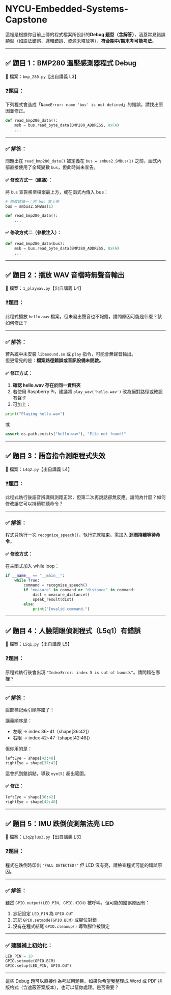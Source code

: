 # NYCU-Embedded-Systems-Capstone
這裡是根據你目前上傳的程式檔案所設計的**Debug 題型（含解答）**，涵蓋常見錯誤類型（如語法錯誤、邏輯錯誤、資源未釋放等），**符合期中/期末考可能考法**。

---

## ✅ 題目 1：BMP280 溫壓感測器程式 Debug  
📁 檔案：`bmp_280.py`【出自講義 L3】

### ❓題目：
下列程式會造成「`NameError: name 'bus' is not defined`」的錯誤，請找出原因並修正。

```python
def read_bmp280_data():
    msb = bus.read_byte_data(BMP280_ADDRESS, 0xFA)
    ...
```

---

### ✅ 解答：
問題出在 `read_bmp280_data()` 被定義在 `bus = smbus2.SMBus(1)` 之前，函式內部直接使用了全域變數 `bus`，但此時尚未宣告。

#### ✅ 修改方式一（建議）：
將 `bus` 宣告移至檔案最上方，或在函式內傳入 bus：

```python
# 修改建議一：將 bus 放上來
bus = smbus2.SMBus(1)

def read_bmp280_data():
    ...
```

#### ✅ 修改方式二（參數注入）：
```python
def read_bmp280_data(bus):
    msb = bus.read_byte_data(BMP280_ADDRESS, 0xFA)
    ...
```

---

## ✅ 題目 2：播放 WAV 音檔時無聲音輸出  
📁 檔案：`1_playwav.py`【出自講義 L4】

### ❓題目：
此程式播放 `hello.wav` 檔案，但未發出聲音也不報錯，請問原因可能是什麼？該如何修正？

---

### ✅ 解答：
若系統中未安裝 `libasound.so` 或 `play` 指令，可能會無聲音輸出。  
但更常見的是：**檔案路徑錯誤或音訊設備未開啟。**

#### ✅ 修正方式：

1. **確認 hello.wav 存在於同一資料夾**
2. 若使用 Raspberry Pi，建議將 `play_wav('hello.wav')` 改為絕對路徑或確認有聲卡
3. 可加上：

```python
print("Playing hello.wav")
```

或

```python
assert os.path.exists("hello.wav"), "File not found!"
```

---

## ✅ 題目 3：語音指令測距程式失效  
📁 檔案：`L4q2.py`【出自講義 L4】

### ❓題目：
此程式執行後語音辨識與測距正常，但第二次再說話卻無反應。請問為什麼？如何修改讓它可以持續聆聽命令？

---

### ✅ 解答：
程式只執行一次 `recognize_speech()`，執行完就結束。需加入 **迴圈持續等待命令**。

#### ✅ 修改方式：
在主函式加入 while loop：

```python
if __name__ == "__main__":
    while True:
        command = recognize_speech()
        if "measure" in command or "distance" in command:
            dist = measure_distance()
            speak_result(dist)
        else:
            print("Invalid command.")
```

---

## ✅ 題目 4：人臉閉眼偵測程式（L5q1）有錯誤  
📁 檔案：`L5q1.py`【出自講義 L5】

### ❓題目：
原程式執行後會出現 `"IndexError: index 5 is out of bounds"`。請問錯在哪裡？

---

### ✅ 解答：

臉部標記索引順序錯了！

講義順序是：
- 左眼 → index 36~41（shape[36:42]）
- 右眼 → index 42~47（shape[42:48]）

但你用的是：
```python
leftEye = shape[43:48]
rightEye = shape[37:42]
```

這會抓到錯誤點，導致 `eye[5]` 超出範圍。

#### ✅ 修正：
```python
leftEye = shape[36:42]
rightEye = shape[42:48]
```

---

## ✅ 題目 5：IMU 跌倒偵測無法亮 LED  
📁 檔案：`L3q2plus3.py`【出自講義 L3】

### ❓題目：
程式在跌倒時印出 `"FALL DETECTED!"` 但 LED 沒有亮，請檢查程式可能的錯誤原因。

---

### ✅ 解答：

雖然 `GPIO.output(LED_PIN, GPIO.HIGH)` 被呼叫，但可能的錯誤原因有：

1. 忘記設定 `LED_PIN` 為 `GPIO.OUT`
2. 忘記 `GPIO.setmode(GPIO.BCM)` 或腳位對錯
3. 沒有在程式結尾 `GPIO.cleanup()` 導致腳位被鎖定

---

### ✅ 建議補上初始化：

```python
LED_PIN = 18
GPIO.setmode(GPIO.BCM)
GPIO.setup(LED_PIN, GPIO.OUT)
```

---

這些 Debug 題可以直接作為考試用題目。如果你希望我整理成 Word 或 PDF 排版格式（含遮蔽答案版本），也可以幫你處理。是否需要？
